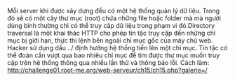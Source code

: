 Mỗi server khi được xây dựng đều có một hệ thống quản lý dữ liệu. Trong đó sẽ có một cây thư mục (root) chứa những file hoặc folder mà mà người dùng bình thường chỉ có thể truy cập dữ liệu trong phạm vi đó.Directory traversal là một khai thác HTTP cho phép tin tặc truy cập đến những chỉ mục bị giới hạn, thực thi lệnh bên ngoài chỉ mục gốc của máy chủ web. Hacker sử dụng dấu ../ định hướng hệ thống tiến lên một chỉ mục. Tin tặc có thể đoán cần vượt qua bao nhiêu chỉ mục để tìm được thư mục muốn truy cập trên hệ thống thông qua nhiều lần thử và thông báo lỗi.
Cách làm: http://challenge01.root-me.org/web-serveur/ch15/ch15.php?galerie=/
